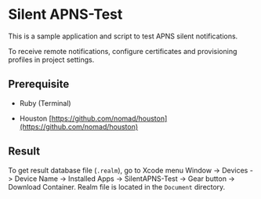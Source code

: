 # Silent APNS-Test

This is a sample application and script to test APNS silent notifications.

To receive remote notifications, configure certificates and provisioning profiles in project settings.

## Prerequisite

* Ruby (Terminal)

* Houston [https://github.com/nomad/houston](https://github.com/nomad/houston)


## Result

To get result database file (`.realm`), go to Xcode menu Window -> Devices -> Device Name -> Installed Apps -> SilentAPNS-Test -> Gear button -> Download Container. Realm file is located in the `Document` directory.